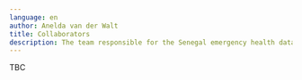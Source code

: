 ```yaml
---
language: en
author: Anelda van der Walt
title: Collaborators
description: The team responsible for the Senegal emergency health data project
---
```

TBC